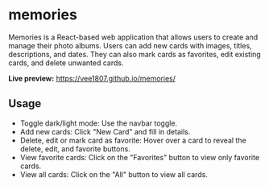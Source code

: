 # memories

Memories is a React-based web application that allows users to create and manage their photo albums. Users can add new cards with images, titles, descriptions, and dates. They can also mark cards as favorites, edit existing cards, and delete unwanted cards.

**Live preview:** https://vee1807.github.io/memories/


## Usage

- Toggle dark/light mode: Use the navbar toggle.
- Add new cards: Click "New Card" and fill in details.
- Delete, edit or mark card as favorite: Hover over a card to reveal the delete, edit, and favorite buttons.
- View favorite cards: Click on the "Favorites" button to view only favorite cards.
- View all cards: Click on the "All" button to view all cards.
